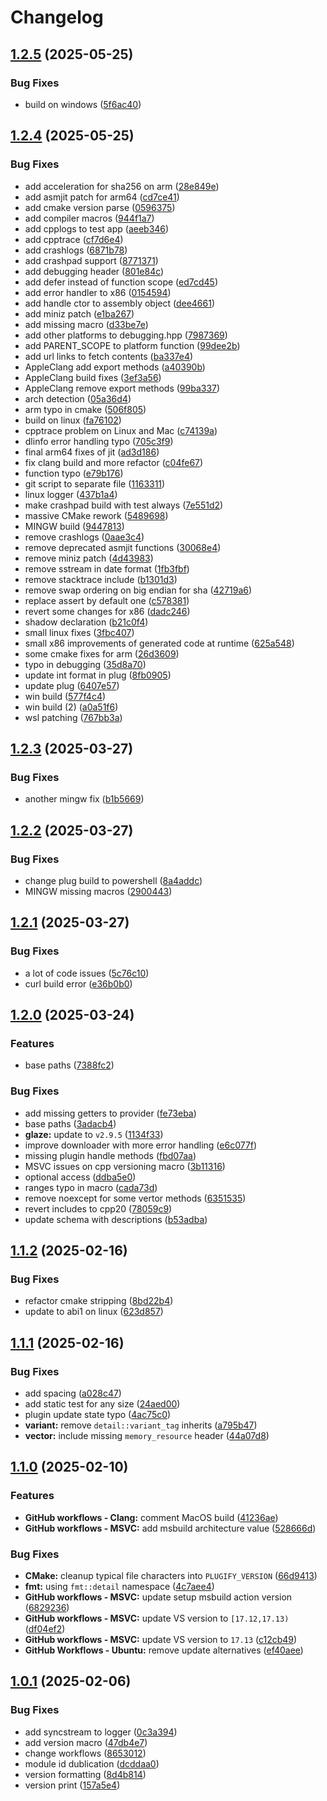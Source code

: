# Changelog

## [1.2.5](https://github.com/untrustedmodders/plugify/compare/v1.2.4...v1.2.5) (2025-05-25)


### Bug Fixes

* build on windows ([5f6ac40](https://github.com/untrustedmodders/plugify/commit/5f6ac4070349a77af0f1894318275a93cae8b0f3))

## [1.2.4](https://github.com/untrustedmodders/plugify/compare/v1.2.3...v1.2.4) (2025-05-25)


### Bug Fixes

* add acceleration for sha256 on arm ([28e849e](https://github.com/untrustedmodders/plugify/commit/28e849ed71d9268d0c7afc7604b9a4a88d5297d5))
* add asmjit patch for arm64 ([cd7ce41](https://github.com/untrustedmodders/plugify/commit/cd7ce4109193f1e458f487e5f2611c9bab58bb41))
* add cmake version parse ([0596375](https://github.com/untrustedmodders/plugify/commit/059637536747ff1977e8af455fc976e430f9923d))
* add compiler macros ([944f1a7](https://github.com/untrustedmodders/plugify/commit/944f1a7a0a877cb759bc0a087099f84ef5521ae4))
* add cpplogs to test app ([aeeb346](https://github.com/untrustedmodders/plugify/commit/aeeb34611eccb36d7fb027ebf05ce07fcf3963c8))
* add cpptrace ([cf7d6e4](https://github.com/untrustedmodders/plugify/commit/cf7d6e47e8fcdc3b8a77044e191a7c6a690f84b6))
* add crashlogs ([6871b78](https://github.com/untrustedmodders/plugify/commit/6871b78dcf83955f8f0c887f4edbe58210df6c80))
* add crashpad support ([8771371](https://github.com/untrustedmodders/plugify/commit/8771371490336d68987bd7d4f61c15b595444030))
* add debugging header ([801e84c](https://github.com/untrustedmodders/plugify/commit/801e84ca98b97a5112573285173eb6acd873b32d))
* add defer instead of function scope ([ed7cd45](https://github.com/untrustedmodders/plugify/commit/ed7cd4516ca75b0ed60e74208ef2ab1baa734cd5))
* add error handler to x86 ([0154594](https://github.com/untrustedmodders/plugify/commit/01545945d0f4678dc82a29c9a1ba8761f7d1bae6))
* add handle ctor to assembly object ([dee4661](https://github.com/untrustedmodders/plugify/commit/dee46616040f83fab4687c7b93a82c526a75d2ed))
* add miniz patch ([e1ba267](https://github.com/untrustedmodders/plugify/commit/e1ba267c9c551a16fa1d45697968a8de134b55f2))
* add missing macro ([d33be7e](https://github.com/untrustedmodders/plugify/commit/d33be7e8d939380fac63a691cad8c8b88b9435ff))
* add other platforms to debugging.hpp ([7987369](https://github.com/untrustedmodders/plugify/commit/7987369461e4496d2696428b82f00f4fd659f48b))
* add PARENT_SCOPE to platform function ([99dee2b](https://github.com/untrustedmodders/plugify/commit/99dee2bae16c793b397fe70fa25880d54de4def5))
* add url links to fetch contents ([ba337e4](https://github.com/untrustedmodders/plugify/commit/ba337e4ddc9d1259e8f962c103313a4de96c62a3))
* AppleClang add export methods ([a40390b](https://github.com/untrustedmodders/plugify/commit/a40390ba433b6850bd9e61403e8057926634fd1a))
* AppleClang build fixes ([3ef3a56](https://github.com/untrustedmodders/plugify/commit/3ef3a568c84108906923da8d294edc6c735c547f))
* AppleClang remove export methods ([99ba337](https://github.com/untrustedmodders/plugify/commit/99ba3374e8e594d167103ae7ae49770f25f2ca9b))
* arch detection ([05a36d4](https://github.com/untrustedmodders/plugify/commit/05a36d49c7350dc21f32c87870c34c0f0d333174))
* arm typo in cmake ([506f805](https://github.com/untrustedmodders/plugify/commit/506f80509afe4d9552b64a88f53070e3e50c3970))
* build on linux ([fa76102](https://github.com/untrustedmodders/plugify/commit/fa761029ec1f21cedd9e271476b89c0d905b3a4f))
* cpptrace problem on Linux and Mac ([c74139a](https://github.com/untrustedmodders/plugify/commit/c74139ab492830368eca7aaf7dcca9dba697d593))
* dlinfo error handling typo ([705c3f9](https://github.com/untrustedmodders/plugify/commit/705c3f98b5813bf880c4cca00bc2913dc29565ce))
* final arm64 fixes of jit ([ad3d186](https://github.com/untrustedmodders/plugify/commit/ad3d186ca87881bcedfbb1bd2c8fb8739d119f54))
* fix clang build and more refactor ([c04fe67](https://github.com/untrustedmodders/plugify/commit/c04fe670866445a64a3c660c41d8f3b44b6bc3d0))
* function typo ([e79b176](https://github.com/untrustedmodders/plugify/commit/e79b176636b99d0dc51970280e69abe5e75a6c33))
* git script to separate file ([1163311](https://github.com/untrustedmodders/plugify/commit/1163311e6dc84185d84dd40b5c2ebf2a9e72f410))
* linux logger ([437b1a4](https://github.com/untrustedmodders/plugify/commit/437b1a47303885ffa0b30b40402fbb7293b96987))
* make crashpad build with test always ([7e551d2](https://github.com/untrustedmodders/plugify/commit/7e551d23e134a0adef57d4f00c1fa737bf95eabe))
* massive CMake rework ([5489698](https://github.com/untrustedmodders/plugify/commit/5489698e23f1fdd6f9412196fd23e1d3faa55d5c))
* MINGW build ([9447813](https://github.com/untrustedmodders/plugify/commit/94478139acef983e23c1345feb9eae818acdb28a))
* remove crashlogs ([0aae3c4](https://github.com/untrustedmodders/plugify/commit/0aae3c423f3e20b365009549ef4d176982fe9061))
* remove deprecated asmjit functions ([30068e4](https://github.com/untrustedmodders/plugify/commit/30068e47050ef520b928da52b42f2df75e7ee68b))
* remove miniz patch ([4d43983](https://github.com/untrustedmodders/plugify/commit/4d4398325a931794ffdba599b9bb9daae7ca623a))
* remove sstream in date format ([1fb3fbf](https://github.com/untrustedmodders/plugify/commit/1fb3fbf7467e42ce90b0b3ae23a39155b1397072))
* remove stacktrace include ([b1301d3](https://github.com/untrustedmodders/plugify/commit/b1301d3e51a2672ff7c49cfab0e31a214d9ce16b))
* remove swap ordering on big endian for sha ([42719a6](https://github.com/untrustedmodders/plugify/commit/42719a67f7465c9f990c1b235ff152aa6eee63b3))
* replace assert by default one ([c578381](https://github.com/untrustedmodders/plugify/commit/c5783811f00b6c435018f4c780a45611d38c91a6))
* revert some changes for x86 ([dadc246](https://github.com/untrustedmodders/plugify/commit/dadc2463c8630dfb88e7628ce998983ae1311019))
* shadow declaration ([b21c0f4](https://github.com/untrustedmodders/plugify/commit/b21c0f4100d1cb5eeb4605eed8e53247f6959aaf))
* small linux fixes ([3fbc407](https://github.com/untrustedmodders/plugify/commit/3fbc4078e89809d8f150aec0f672049ec5c5a58b))
* small x86 improvements of generated code at runtime ([625a548](https://github.com/untrustedmodders/plugify/commit/625a548d26fb652a445001ad5d2ea7dce7c6a35f))
* some cmake fixes for arm ([26d3609](https://github.com/untrustedmodders/plugify/commit/26d36097abfa907155ec2280d1045de6c061ae1d))
* typo in debugging ([35d8a70](https://github.com/untrustedmodders/plugify/commit/35d8a7039492216f9aa320f515555d576f602170))
* update int format in plug ([8fb0905](https://github.com/untrustedmodders/plugify/commit/8fb0905a7972005d02250574f056724a791de1e1))
* update plug ([6407e57](https://github.com/untrustedmodders/plugify/commit/6407e57040eb4119fcae997ef463663e7ade7b16))
* win build ([577f4c4](https://github.com/untrustedmodders/plugify/commit/577f4c449ee8c5765eed0815e2a38975b48f0607))
* win build (2) ([a0a51f6](https://github.com/untrustedmodders/plugify/commit/a0a51f6ed0cc71c2bc6b78465d2195a8d317573b))
* wsl patching ([767bb3a](https://github.com/untrustedmodders/plugify/commit/767bb3a2007d13ddb34b380d9440d5dbed3079e1))

## [1.2.3](https://github.com/untrustedmodders/plugify/compare/v1.2.2...v1.2.3) (2025-03-27)


### Bug Fixes

* another mingw fix ([b1b5669](https://github.com/untrustedmodders/plugify/commit/b1b5669e1dedf90e29ff72f5555a81a6a3a2c4a3))

## [1.2.2](https://github.com/untrustedmodders/plugify/compare/v1.2.1...v1.2.2) (2025-03-27)


### Bug Fixes

* change plug build to powershell ([8a4addc](https://github.com/untrustedmodders/plugify/commit/8a4addc0f0afaa86bda611ec7d14cca9bec93bf1))
* MINGW missing macros ([2900443](https://github.com/untrustedmodders/plugify/commit/29004438d7ec11afd858de32fe33508806464fd8))

## [1.2.1](https://github.com/untrustedmodders/plugify/compare/v1.2.0...v1.2.1) (2025-03-27)


### Bug Fixes

* a lot of code issues ([5c76c10](https://github.com/untrustedmodders/plugify/commit/5c76c1049d791cbe97f0f5ed0dd86744c1a53ff6))
* curl build error ([e36b0b0](https://github.com/untrustedmodders/plugify/commit/e36b0b003b8fef11a6380f2935160280d348962d))

## [1.2.0](https://github.com/untrustedmodders/plugify/compare/v1.1.2...v1.2.0) (2025-03-24)


### Features

* base paths ([7388fc2](https://github.com/untrustedmodders/plugify/commit/7388fc24639ceb9a26df8540c951bbe9675fd736))


### Bug Fixes

* add missing getters to provider ([fe73eba](https://github.com/untrustedmodders/plugify/commit/fe73ebae8c98462c421a77bf97e87094ff6c3353))
* base paths ([3adacb4](https://github.com/untrustedmodders/plugify/commit/3adacb40542bcbf918f6b4f2e5b6f4c1b6b0f689))
* **glaze:** update to `v2.9.5` ([1134f33](https://github.com/untrustedmodders/plugify/commit/1134f334d7e64e8da9d2de4ef857471d090d8c52))
* improve downloader with more error handling ([e6c077f](https://github.com/untrustedmodders/plugify/commit/e6c077fce37600b7a2da50e5a289e9e080e3bee0))
* missing plugin handle methods ([fbd07aa](https://github.com/untrustedmodders/plugify/commit/fbd07aa0b924b2b7d56c231c4c22bff50da9cc65))
* MSVC issues on cpp versioning macro ([3b11316](https://github.com/untrustedmodders/plugify/commit/3b11316c3fc270e57ba09794c2720140842c403c))
* optional access ([ddba5e0](https://github.com/untrustedmodders/plugify/commit/ddba5e0a031e3af7a1aaa718c9d3b535c9e37c24))
* ranges typo in macro ([cada73d](https://github.com/untrustedmodders/plugify/commit/cada73d6bcdb9750a3ab43e4b3f0ba2331e68325))
* remove noexcept for some vertor methods ([6351535](https://github.com/untrustedmodders/plugify/commit/6351535d7106ef597c79776322190a1b98a80c4f))
* revert includes to cpp20 ([78059c9](https://github.com/untrustedmodders/plugify/commit/78059c98acb81f8f13a487ab13be966fd037259a))
* update schema with descriptions ([b53adba](https://github.com/untrustedmodders/plugify/commit/b53adbafedbec66d118c5b8db6e338d9f72b58f2))

## [1.1.2](https://github.com/untrustedmodders/plugify/compare/v1.1.1...v1.1.2) (2025-02-16)


### Bug Fixes

* refactor cmake stripping ([8bd22b4](https://github.com/untrustedmodders/plugify/commit/8bd22b42379c98f4d34d465eb661da6b9e6262a5))
* update to abi1 on linux ([623d857](https://github.com/untrustedmodders/plugify/commit/623d85770f3e8d0efe198eb3a005f228175e2411))

## [1.1.1](https://github.com/untrustedmodders/plugify/compare/v1.1.0...v1.1.1) (2025-02-16)


### Bug Fixes

* add spacing ([a028c47](https://github.com/untrustedmodders/plugify/commit/a028c47bfb5f73f3983caefa39f93234c7379426))
* add static test for any size ([24aed00](https://github.com/untrustedmodders/plugify/commit/24aed00924008d5b7ff2d9c5c960ecb1c4d59313))
* plugin update state typo ([4ac75c0](https://github.com/untrustedmodders/plugify/commit/4ac75c07271af24c8493a546f4808f863e6af515))
* **variant:** remove `detail::variant_tag` inherits ([a795b47](https://github.com/untrustedmodders/plugify/commit/a795b4797ac30a95333fcfa71b0fb75c19394fcf))
* **vector:** include missing `memory_resource` header ([44a07d8](https://github.com/untrustedmodders/plugify/commit/44a07d86fd8f2a893b9875b33d931ec839e39801))

## [1.1.0](https://github.com/untrustedmodders/plugify/compare/v1.0.1...v1.1.0) (2025-02-10)


### Features

* **GitHub workflows - Clang:** comment MacOS build ([41236ae](https://github.com/untrustedmodders/plugify/commit/41236ae592a8d63139b6d0252e4d62e07fcd2555))
* **GitHub workflows - MSVC:** add msbuild architecture value ([528666d](https://github.com/untrustedmodders/plugify/commit/528666de4fef9b2d6a0ed392de6521eee9c3ac24))


### Bug Fixes

* **CMake:** cleanup typical file characters into `PLUGIFY_VERSION` ([66d9413](https://github.com/untrustedmodders/plugify/commit/66d9413695403b16b5805abba9f4c62d6e5425ff))
* **fmt:** using `fmt::detail` namespace ([4c7aee4](https://github.com/untrustedmodders/plugify/commit/4c7aee4e0e3414a07bb2cf6f5f3bddda55824cb5))
* **GitHub workflows - MSVC:** update setup msbuild action version ([6829236](https://github.com/untrustedmodders/plugify/commit/6829236e64307a64868218a0e35a06e5736305f4))
* **GitHub workflows - MSVC:** update VS version to `[17.12,17.13)` ([df04ef2](https://github.com/untrustedmodders/plugify/commit/df04ef282986845f37e3c15f1fb73e88cbd7df92))
* **GitHub workflows - MSVC:** update VS version to `17.13` ([c12cb49](https://github.com/untrustedmodders/plugify/commit/c12cb4907b40f309333cb3270bd4c75ad4f79ca7))
* **GitHub Workflows - Ubuntu:** remove update alternatives ([ef40aee](https://github.com/untrustedmodders/plugify/commit/ef40aeece513085a9a79e44dccd7d9e039ac4520))

## [1.0.1](https://github.com/untrustedmodders/plugify/compare/v1.0.0...v1.0.1) (2025-02-06)


### Bug Fixes

* add syncstream to logger ([0c3a394](https://github.com/untrustedmodders/plugify/commit/0c3a394915d5dba53ad6989b92ad9ef6e3071305))
* add version macro ([47db4e7](https://github.com/untrustedmodders/plugify/commit/47db4e77c6051dd1d0dba5e8ffcd455211df79a1))
* change workflows ([8653012](https://github.com/untrustedmodders/plugify/commit/8653012ed957af19c7f6adec13a283e31b15169b))
* module id dublication ([dcddaa0](https://github.com/untrustedmodders/plugify/commit/dcddaa0206d708f660f9752104e33021ebe0f1af))
* version formatting ([8d4b814](https://github.com/untrustedmodders/plugify/commit/8d4b814cbf3fa2bd8b9f8d45a7f54b1c20824be5))
* version print ([157a5e4](https://github.com/untrustedmodders/plugify/commit/157a5e4e2178c6394efa8c0fffce891d526832ed))
